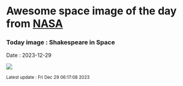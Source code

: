 
# Awesome space image of the day from [NASA](https://api.nasa.gov/)

### Today image : Shakespeare in Space
Date : 2023-12-29

![](https://apod.nasa.gov/apod/image/2312/STScI-UranusJWSTcrop.png)

<small>Latest update : Fri Dec 29 06:17:08 2023</small>
        